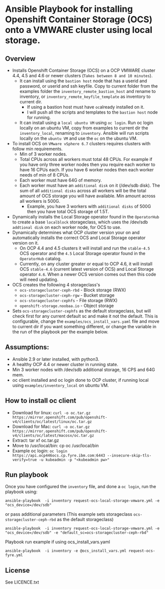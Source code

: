 # Ansible Playbook for installing Openshift Container Storage (OCS) onto a VMWARE cluster using local storage.

## Overview

- Installs Openshift Container Storage (OCS) on a OCP VMWARE cluster 4.4, 4.5 and 4.6 or newer clusters (`Takes between 8 and 10 minutes`).
  - It can install using the `bastion host` node that has a userid and password, or userid and ssh keyfile. Copy to current folder from the examples folder the `inventory_remote_bastion_host` and  rename to inventory, or `inventory_remote_keyfile_template` as inventory to current dir.
    - If using a bastion host  must have `oc`already installed on it.
    - I will push all the scripts and templates to the `bastion host` node for running.
  - It can install using a `local ubuntu VM` using `oc login`. Run oc login locally on an ubuntu VM, copy from examples to current dir the `inventory_local`, renaming to `inventory`. Ansible will run scripts locally on the `ubuntu VM` and use the `oc` on the ubuntu VM.
- To install OCS on `VMware vSphere 6.7`  clusters requires clusters with follow min requirements.
  - Min of 3 worker nodes.
  - Total CPUs across all workers must total 48 CPUs. For example if you have only three worker nodes then you require each worker to have 16 CPUs each. If you have 6 worker nodes then each worker needs of min of 8 CPUs.
  - Each worker must have 64G of memory.
  - Each worker must have an `additional disk` on it (/dev/sdb disk). The sum of all `additional disks` across all workers will be the total amount of OCS storage you will have available. Min amount across all workers is 500G.
    - Example, you have 3 workers with `additional disks` of 500G then you have total OCS storage of 1.5T.
- Dynamically installs the Local Storage operator found in the `OperatorHub` to create a base `localblock` storageclass, which uses the /dev/sdb `addtional disk` on each worker node, for OCS to use.
- Dynamically determines what OCP cluster version your on and automatically installs the correct OCS and Local Storage operator version on it.
  - On OCP 4.4 and 4.5 clusters it will install and run the `stable-4.5` OCS operator and the `4.5` Local Storage operator found in the `OperatorHub` catalog.
  - Currently, on any cluster greater or equal to OCP 4.6, it will install OCS `stable-4.6` (current latest version of OCS) and Local Storage operator `4.6`. When a newer OCS version comes out then this code will need updating.
- OCS creates the following 4 storageclass's
  - `ocs-storagecluster-ceph-rbd` - Block storage (RWX)
  - `ocs-storagecluster-ceph-rgw` - Bucket storage
  - `ocs-storagecluster-cephfs` - File storage (RWX)
  - `openshift-storage.noobaa.io` - Object storage
- Sets `ocs-storagecluster-cephfs` as the default storageclass, but will check first for any current default sc and make it not the default. This is configurable, change the `examples/ocs_install_vars.yaml` file and move to current dir if you want something different, or change the variable in the run of the playbook per the example below.

## Assumptions:

 - Ansible 2.9 or later installed, with python3.
 - A healthy OCP  4.4 or newer cluster in running state.
  - Min 3 worker nodes with /dev/sdb additional storage, 16 CPS and 64G mem.
 - oc client installed and oc login done to OCP cluster, if running local using `examples/inventory_local` on ubuntu VM.

## How to install oc client

  - Download for linux: `curl -o oc.tar.gz https://mirror.openshift.com/pub/openshift-v4/clients/oc/latest/linux/oc.tar.gz`
  - Download for Mac: `curl -o oc.tar.gz https://mirror.openshift.com/pub/openshift-v4/clients/oc/latest/macosx/oc.tar.gz`
  - Extract: tar xf oc.tar.gz
  - Move to /usr/local/bin: cp oc /usr/local/bin
  - Example oc login: `oc login https://api.ocp446ocs.cp.fyre.ibm.com:6443 --insecure-skip-tls-verify=true -u kubeadmin -p "<kubeadmin pw>"`

## Run playbook

Once you have configured the `inventory` file, and done a `oc login`, run the playbook using:

```
ansible-playbook  -i inventory request-ocs-local-storage-vmware.yml -e "ocs_device=/dev/sdb"
```
or pass additional parameters (This example sets storageclass `ocs-storagecluster-ceph-rbd` as the default storageclass)

```
ansible-playbook  -i inventory request-ocs-local-storage-vmware.yml -e "ocs_device=/dev/sdb" -e "default_sc=ocs-storagecluster-ceph-rbd"
```
Playbook run example if using ocs_install_vars.yaml

```
ansible-playbook  -i inventory -e @ocs_install_vars.yml request-ocs-fyre.yml
```


License
-------

See LICENCE.txt
